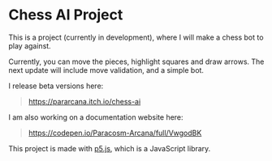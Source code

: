 # Chess AI Project

This is a project (currently in development), where I will make a chess bot to play against.

Currently, you can move the pieces, highlight squares and draw arrows. The next update will include move validation, and a simple bot.

I release beta versions here:
> https://pararcana.itch.io/chess-ai

I am also working on a documentation website here:
> https://codepen.io/Paracosm-Arcana/full/VwgodBK

This project is made with [p5.js](https://p5js.org/), which is a JavaScript library.
